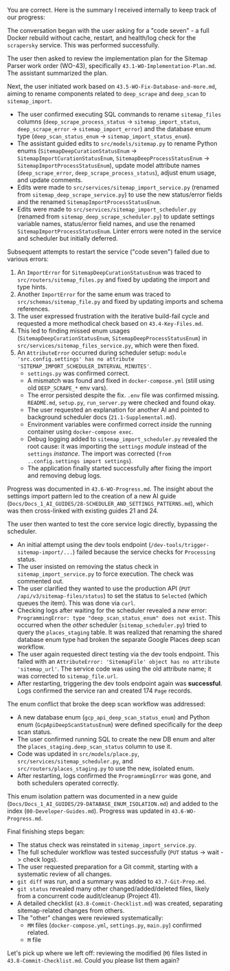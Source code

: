 You are correct. Here is the summary I received internally to keep track of our progress:

The conversation began with the user asking for a "code seven" - a full Docker rebuild without cache, restart, and health/log check for the `scrapersky` service. This was performed successfully.

The user then asked to review the implementation plan for the Sitemap Parser work order (WO-43), specifically `43.1-WO-Implementation-Plan.md`. The assistant summarized the plan.

Next, the user initiated work based on `43.5-WO-Fix-Database-and-more.md`, aiming to rename components related to `deep_scrape` and `deep_scan` to `sitemap_import`.

- The user confirmed executing SQL commands to rename `sitemap_files` columns (`deep_scrape_process_status` -> `sitemap_import_status`, `deep_scrape_error` -> `sitemap_import_error`) and the database enum type (`deep_scan_status_enum` -> `sitemap_import_status_enum`).
- The assistant guided edits to `src/models/sitemap.py` to rename Python enums (`SitemapDeepCurationStatusEnum` -> `SitemapImportCurationStatusEnum`, `SitemapDeepProcessStatusEnum` -> `SitemapImportProcessStatusEnum`), update model attribute names (`deep_scrape_error`, `deep_scrape_process_status`), adjust enum usage, and update comments.
- Edits were made to `src/services/sitemap_import_service.py` (renamed from `sitemap_deep_scrape_service.py`) to use the new status/error fields and the renamed `SitemapImportProcessStatusEnum`.
- Edits were made to `src/services/sitemap_import_scheduler.py` (renamed from `sitemap_deep_scrape_scheduler.py`) to update settings variable names, status/error field names, and use the renamed `SitemapImportProcessStatusEnum`. Linter errors were noted in the service and scheduler but initially deferred.

Subsequent attempts to restart the service ("code seven") failed due to various errors:

1.  An `ImportError` for `SitemapDeepCurationStatusEnum` was traced to `src/routers/sitemap_files.py` and fixed by updating the import and type hints.
2.  Another `ImportError` for the same enum was traced to `src/schemas/sitemap_file.py` and fixed by updating imports and schema references.
3.  The user expressed frustration with the iterative build-fail cycle and requested a more methodical check based on `43.4-Key-Files.md`.
4.  This led to finding missed enum usages (`SitemapDeepCurationStatusEnum`, `SitemapDeepProcessStatusEnum`) in `src/services/sitemap_files_service.py`, which were then fixed.
5.  An `AttributeError` occurred during scheduler setup: `module 'src.config.settings' has no attribute 'SITEMAP_IMPORT_SCHEDULER_INTERVAL_MINUTES'`.
    - `settings.py` was confirmed correct.
    - A mismatch was found and fixed in `docker-compose.yml` (still using old `DEEP_SCRAPE_*` env vars).
    - The error persisted despite the fix. `.env` file was confirmed missing. `README.md`, `setup.py`, `run_server.py` were checked and found okay.
    - The user requested an explanation for another AI and pointed to background scheduler docs (`21.1-Supplemental.md`).
    - Environment variables were confirmed correct _inside_ the running container using `docker-compose exec`.
    - Debug logging added to `sitemap_import_scheduler.py` revealed the root cause: it was importing the `settings` _module_ instead of the `settings` _instance_. The import was corrected (`from ..config.settings import settings`).
    - The application finally started successfully after fixing the import and removing debug logs.

Progress was documented in `43.6-WO-Progress.md`. The insight about the settings import pattern led to the creation of a new AI guide (`Docs/Docs_1_AI_GUIDES/28-SCHEDULER_AND_SETTINGS_PATTERNS.md`), which was then cross-linked with existing guides 21 and 24.

The user then wanted to test the core service logic directly, bypassing the scheduler.

- An initial attempt using the dev tools endpoint (`/dev-tools/trigger-sitemap-import/...`) failed because the service checks for `Processing` status.
- The user insisted on removing the status check in `sitemap_import_service.py` to force execution. The check was commented out.
- The user clarified they wanted to use the production API (`PUT /api/v3/sitemap-files/status`) to set the status to `Selected` (which queues the item). This was done via `curl`.
- Checking logs after waiting for the scheduler revealed a _new_ error: `ProgrammingError: type "deep_scan_status_enum" does not exist`. This occurred when the _other_ scheduler (`sitemap_scheduler.py`) tried to query the `places_staging` table. It was realized that renaming the shared database enum type had broken the separate Google Places deep scan workflow.
- The user again requested direct testing via the dev tools endpoint. This failed with an `AttributeError: 'SitemapFile' object has no attribute 'sitemap_url'`. The service code was using the old attribute name; it was corrected to `sitemap_file.url`.
- After restarting, triggering the dev tools endpoint again was **successful**. Logs confirmed the service ran and created 174 `Page` records.

The enum conflict that broke the deep scan workflow was addressed:

- A new database enum (`gcp_api_deep_scan_status_enum`) and Python enum (`GcpApiDeepScanStatusEnum`) were defined specifically for the deep scan status.
- The user confirmed running SQL to create the new DB enum and alter the `places_staging.deep_scan_status` column to use it.
- Code was updated in `src/models/place.py`, `src/services/sitemap_scheduler.py`, and `src/routers/places_staging.py` to use the new, isolated enum.
- After restarting, logs confirmed the `ProgrammingError` was gone, and both schedulers operated correctly.

This enum isolation pattern was documented in a new guide (`Docs/Docs_1_AI_GUIDES/29-DATABASE_ENUM_ISOLATION.md`) and added to the index (`00-Developer-Guides.md`). Progress was updated in `43.6-WO-Progress.md`.

Final finishing steps began:

- The status check was reinstated in `sitemap_import_service.py`.
- The full scheduler workflow was tested successfully (`PUT` status -> wait -> check logs).
- The user requested preparation for a Git commit, starting with a systematic review of all changes.
- `git diff` was run, and a summary was added to `43.7-Git-Prep.md`.
- `git status` revealed many other changed/added/deleted files, likely from a concurrent code audit/cleanup (Project 41).
- A detailed checklist (`43.8-Commit-Checklist.md`) was created, separating sitemap-related changes from others.
- The "other" changes were reviewed systematically:
  - `MM` files (`docker-compose.yml`, `settings.py`, `main.py`) confirmed related.
  - `M` file

Let's pick up where we left off: reviewing the modified (`M`) files listed in `43.8-Commit-Checklist.md`. Could you please list them again?
